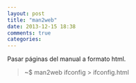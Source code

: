```yaml
---
layout: post
title: "man2web"
date: 2013-12-15 18:38
comments: true
categories: 
---
```

Pasar páginas del manual a formato html.

>~$ man2web ifconfig > ifconfig.html

